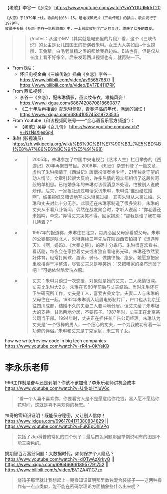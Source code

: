 
【老歌】李谷一《乡恋》 https://www.youtube.com/watch?v=YYOUdMr5T20
```console
《乡恋》于1979年上线。歌曲时长03：15。是电视风光片《三峡传说》的插曲。歌曲发行于1979年，
收录于专辑《乡恋-李谷一影视歌曲》中，一上线就收到了广泛的关注，收获了众多的喜爱。
```
>> //notes：从这个MV（其实就是电影里的片段）看，这个《三峡传说》的女主是女儿国国王的扮演者朱琳。女王大人美如画~什么嫦娥，玉兔精，白毛老鼠精之类的都给我靠边站。B站也有，但是仅从长度上看不好像全。后来发现西瓜视频也有，就再贴一下。
- From B站：
  * 怀旧电视金曲《三峡传说》插曲《乡恋》李谷一 https://www.bilibili.com/video/av95657687/ || https://www.bilibili.com/s/video/BV17E411j7RK
- From 西瓜视频：
  * 李谷一《乡恋》，配朱琳倩影，虽淡妆布衣，难掩风姿！ https://www.ixigua.com/6867420870818660877
  * 《二十年后再相会》配朱琳倩影，青春洋溢的年代，满满的回忆！ https://www.ixigua.com/6864105745319723535
- From Youtube（和该视频同账号——“金心语音乐官方频道”）：
  * 【老歌】吴静《女儿情》 https://www.youtube.com/watch?v=NzNsXjes6q4
- 朱琳 (影视演员) https://zh.wikipedia.org/wiki/%E6%9C%B1%E7%90%B3_(%E5%BD%B1%E8%A7%86%E6%BC%94%E5%91%98)
  * > 2005年，朱琳参加了中国中央电视台《艺术人生》栏目举办的《西游记》20年再聚首节目。2006年，《知音》杂志刊登了一篇文章，虚构了朱琳痴情于《西游记》唐僧扮演者徐少华，21年独身守望的动人情节。文章引起很大反响，许多热情的观众都相信了这段传奇般的单相思。已结婚多年的朱琳对该假消息冷处理，怕被别人说成炒作。后来，一家报社通过电话采访朱琳，朱琳说“谁没结过婚啊”，结果报纸又错误地写成朱琳离过婚。其实朱琳从未离过婚。朱琳和丈夫对此十分无奈。此事还在朱琳家制造了很多笑料。朱琳的丈夫从不看八卦新闻，偶然在战友聚会时，才听人说起：“你老婆还未婚呐，单恋。”弄得丈夫哭笑不得，回家抱怨：“那我是谁？我在哪儿待着？”
  * > 1997年的报道称，朱琳住在北京，每周必回父母家看望父母。朱琳的公婆都是陕北人，朱琳连续三年先后在陕西西安拍摄了《遭遇昨天》、《啊，妈妈》、《大秦之腔》，的确十分乖巧。朱琳很喜欢看书、看话剧，每夜会在家拉着丈夫或者独自看电影光碟。朱琳还依然爱好体育，经常打网球、游泳、骑马、做韵律操、跑步。她愿意把家里收拾得干净整洁，尽管丈夫总是嘲笑她：“又把咱家的桌布洗破了吧！”可她依然酷爱洗衣服。
  * > 丈夫：朱琳只谈过一次恋爱，对象就是她的丈夫，二人感情很深。丈夫比朱琳大2岁。朱琳在1980年前后与丈夫结婚。当时朱琳还在卫生研究所工作，丈夫是工人，喜爱古典文学。夫妻二人与朱琳的父母住在一起。1982年朱琳调入峨眉电影制片厂，户口也从北京迁往四川成都，结婚不久的夫妻二人要两地分居。但丈夫给了朱琳极大的支持，甘愿两地分居，不要孩子。1987年时，丈夫正在北京某公司当干部。1994年时，丈夫正在担任某广告公司经理。朱琳认为丈夫是“一个很棒的男人，一个细心的丈夫，一个为我成功有着一半功劳的伴侣。”朱琳和丈夫是丁克家庭，未生育子女。

how we write/review code in big tech companies https://www.youtube.com/watch?v=rR4n-0KYeKQ

# 李永乐老师

996工作制是奋斗还是剥削？你该不该加班？李永乐老师讲机会成本 https://www.youtube.com/watch?v=U4kpHYIuV6c
> "看一个人喜不喜欢你，你要看穷人是不是愿意给你花钱，富人愿不愿给你花时间，这就是喜不喜欢你的标志。"

神奇的零知识证明！既能保守秘密，又让别人信你！ https://www.ixigua.com/6961704171380834829 || https://www.youtube.com/watch?v=FuKEpOhiVPg
> 包括了zkp科普的常见的四个例子；最后四色问题那里举例说明有的图是不能三染色的。

姚期智百万富翁问题：大数据时代，如何保护个人隐私？ https://www.youtube.com/watch?v=dOTwAzXrkyQ || https://www.ixigua.com/6964666618957791752 || https://www.bilibili.com/s/video/BV1ZA411G7zo
> 烧箱子那里就让我想起上一期零知识证明那里数独混合装袋子——这两种操作有一点点类似，能不能在密码学理论方面抽象些什么出来呢？
